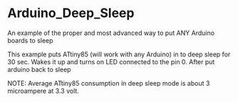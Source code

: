 # Arduino_Deep_Sleep
An example of the proper and most advanced way to put ANY Arduino boards to sleep

This example puts ATtiny85 (will work with any Arduino) in  to deep sleep for 30 sec. Wakes it up and turns on LED connected to the pin 0. After put arduino back to sleep

NOTE: Average ATtiny85 consumption in deep sleep mode is about 3 microampere at 3.3 volt.
